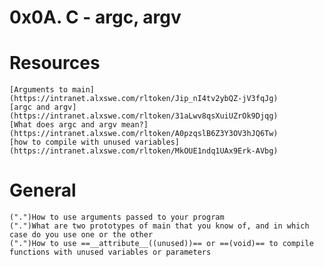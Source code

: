 # 0x0A. C - argc, argv

# Resources
	[Arguments to main](https://intranet.alxswe.com/rltoken/Jip_nI4tv2ybQZ-jV3fqJg)
	[argc and argv](https://intranet.alxswe.com/rltoken/31aLwv8qsXuiUZrOk9Djqg)
	[What does argc and argv mean?](https://intranet.alxswe.com/rltoken/A0pzqslB6Z3Y3OV3hJQ6Tw)
	[how to compile with unused variables](https://intranet.alxswe.com/rltoken/MkOUE1ndq1UAx9Erk-AVbg)
# General
	(".")How to use arguments passed to your program
	(".")What are two prototypes of main that you know of, and in which case do you use one or the other
	(".")How to use ==__attribute__((unused))== or ==(void)== to compile functions with unused variables or parameters
